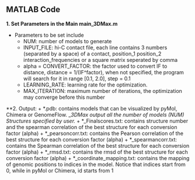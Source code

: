 
		
MATLAB Code
-----------------------------------------------------------
**1. Set Parameters in the Main main_3DMax.m**
		

- Parameters to be set include 
	+ NUM: number of models to generate
	+ INPUT_FILE: hi-C contact file, each line contains 3 numbers (separated by a space) of a contact, position_1 position_2 interaction_frequencies  or a square matrix seperated by comma
	+ alpha = CONVERT_FACTOR: the factor used to convert IF to distance, distance = 1/(IF^factor), when not specified, the program will search for it in range [0.1, 2.0], step = 0.1
	+ LEARNING_RATE: learning rate for the optimization. 
	+ MAX_ITERATION: maximum number of iterations, the optimization may converge before this number
	
	
**2. Output: 
	+ *.pdb: contains models that can be visualized by pyMol, Chimera or GenomeFlow. __3DMax output all the number of models (NUM) Structures specified by user._
	+ *_Finalscores.txt: contains structure number and the spearman correlation of the best structure for each conversion factor (alpha)
	+ *_pearsoncorr.txt:  contains the Pearson correlation of the best structure for each conversion factor (alpha)
	+ *_spearmancorr.txt: contains the Spearman correlation of the best structure for each conversion factor (alpha)
	+ *_rmsd.txt: contains the rmsd of the best structure for each conversion factor (alpha)
	+ *_coordinate_mapping.txt: contains the mapping of genomic positions to indices in the model. Notice that indices start from 0, while in pyMol or Chimera, id starts from 1
